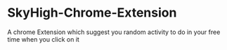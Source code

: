 # SkyHigh-Chrome-Extension
A chrome Extension which suggest you random activity to do in your free time when you click on it 
